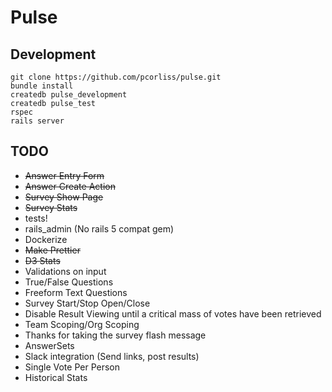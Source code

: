 # Pulse

## Development

```
git clone https://github.com/pcorliss/pulse.git
bundle install
createdb pulse_development
createdb pulse_test
rspec
rails server
```

## TODO

* ~~Answer Entry Form~~
* ~~Answer Create Action~~
* ~~Survey Show Page~~
* ~~Survey Stats~~
* tests!
* rails_admin (No rails 5 compat gem)
* Dockerize
* ~~Make Prettier~~
* ~~D3 Stats~~
* Validations on input
* True/False Questions
* Freeform Text Questions
* Survey Start/Stop Open/Close
* Disable Result Viewing until a critical mass of votes have been
  retrieved
* Team Scoping/Org Scoping
* Thanks for taking the survey flash message
* AnswerSets
* Slack integration (Send links, post results)
* Single Vote Per Person
* Historical Stats

